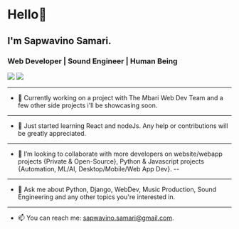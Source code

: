 # Hello👋

## I'm Sapwavino Samari.  

### Web Developer | Sound Engineer | Human Being

<img src="https://github-readme-stats.vercel.app/api?username=vinosamari&show_icons=true&theme=synthwave"> 

<img src="https://github-readme-stats.vercel.app/api/top-langs/?username=vinosamari">

---
- 🔭 Currently working on a project with The Mbari Web Dev Team and a few other side projects i'll be showcasing soon.
---
- 🌱 Just started learning React and nodeJs. Any help or contributions will be greatly appreciated.
---
- 👯 I’m looking to collaborate with more developers on website/webapp projects {Private & Open-Source}, Python & Javascript projects {Automation, ML/AI, Desktop/Mobile/Web App Dev}.
--
---
- 💬 Ask me about Python, Django, WebDev, Music Production, Sound Engineering and any other topics you're interested in.
---
- 📫 You can reach me: [sapwavino.samari@gmail.com](url).
